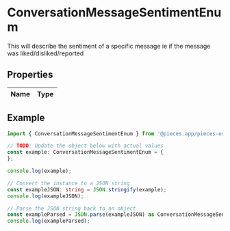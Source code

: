 
# ConversationMessageSentimentEnum

This will describe the sentiment of a specific message ie if the message was liked/disliked/reported

## Properties

Name | Type
------------ | -------------

## Example

```typescript
import { ConversationMessageSentimentEnum } from '@pieces.app/pieces-os-client';

// TODO: Update the object below with actual values
const example: ConversationMessageSentimentEnum = {
};

console.log(example);

// Convert the instance to a JSON string
const exampleJSON: string = JSON.stringify(example);
console.log(exampleJSON);

// Parse the JSON string back to an object
const exampleParsed = JSON.parse(exampleJSON) as ConversationMessageSentimentEnum;
console.log(exampleParsed);
```



